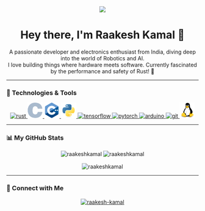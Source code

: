 <div align="center">
  <img src="https://user-images.githubusercontent.com/74038190/225813708-98b745f2-7d22-48cf-9150-083f1b00d6c9.gif" width="500px">
</div>

<h1 align="center">
  Hey there, I'm Raakesh Kamal 👋
</h1>

<p align="center">
  A passionate developer and electronics enthusiast from India, diving deep into the world of Robotics and AI. <br>
  I love building things where hardware meets software. Currently fascinated by the performance and safety of Rust! 🦀
</p>

---

### 🔧 Technologies & Tools

<p align="center">
  <a href="https://www.rust-lang.org" target="_blank" rel="noreferrer"> <img src="https://raw.githubusercontent.com/rust-lang/rust-artwork/refs/heads/master/logo/rust-logo-512x512.png" alt="rust" width="40" height="40"/> </a>
  <a href="https://www.cprogramming.com/" target="_blank" rel="noreferrer"> <img src="https://raw.githubusercontent.com/devicons/devicon/master/icons/c/c-original.svg" alt="c" width="40" height="40"/> </a>
  <a href="https://www.w3schools.com/cpp/" target="_blank" rel="noreferrer"> <img src="https://raw.githubusercontent.com/devicons/devicon/master/icons/cplusplus/cplusplus-original.svg" alt="cplusplus" width="40" height="40"/> </a>
  <a href="https://www.python.org" target="_blank" rel="noreferrer"> <img src="https://raw.githubusercontent.com/devicons/devicon/master/icons/python/python-original.svg" alt="python" width="40" height="40"/> </a>
  <a href="https://www.tensorflow.org" target="_blank" rel="noreferrer"> <img src="https://www.vectorlogo.zone/logos/tensorflow/tensorflow-icon.svg" alt="tensorflow" width="40" height="40"/> </a>
  <a href="https://pytorch.org/" target="_blank" rel="noreferrer"> <img src="https://www.vectorlogo.zone/logos/pytorch/pytorch-icon.svg" alt="pytorch" width="40" height="40"/> </a>
  <a href="https://www.arduino.cc/" target="_blank" rel="noreferrer"> <img src="https://cdn.worldvectorlogo.com/logos/arduino-1.svg" alt="arduino" width="40" height="40"/> </a>
  <a href="https://git-scm.com/" target="_blank" rel="noreferrer"> <img src="https://www.vectorlogo.zone/logos/git-scm/git-scm-icon.svg" alt="git" width="40" height="40"/> </a>
  <a href="https://www.linux.org/" target="_blank" rel="noreferrer"> <img src="https://raw.githubusercontent.com/devicons/devicon/master/icons/linux/linux-original.svg" alt="linux" width="40" height="40"/> </a>
</p>

---

### 📊 My GitHub Stats

<p align="center">
  <img align="center" src="https://github-readme-stats.vercel.app/api?username=raakeshkamal&show_icons=true&locale=en&theme=tokyonight" alt="raakeshkamal" />
  <img align="center" src="https://github-readme-stats.vercel.app/api/top-langs?username=raakeshkamal&layout=compact&langs_count=8&theme=tokyonight" alt="raakeshkamal" />
</p>
<p align="center">
  <img align="center" src="https://github-readme-streak-stats.herokuapp.com/?user=raakeshkamal&theme=tokyonight" alt="raakeshkamal" />
</p>

---

### 🤝 Connect with Me

<p align="center">
<a href="https://linkedin.com/in/raakesh-kamal" target="blank"><img align="center" src="https://raw.githubusercontent.com/rahuldkjain/github-profile-readme-generator/master/src/images/icons/Social/linked-in-alt.svg" alt="raakesh-kamal" height="30" width="40" /></a>
</p>
